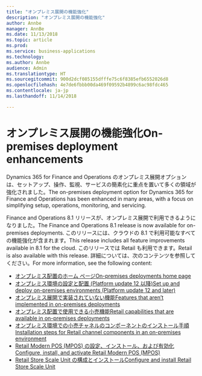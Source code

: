 ```yaml
---
title: "オンプレミス展開の機能強化"
description: "オンプレミス展開の機能強化"
author: Annbe
manager: AnnBe
ms.date: 11/13/2018
ms.topic: article
ms.prod: 
ms.service: business-applications
ms.technology: 
ms.author: Annbe
audience: Admin
ms.translationtype: HT
ms.sourcegitcommit: 900d2dcf085155dfffe75c6f8385efb6552026d8
ms.openlocfilehash: 4e7de6fbbb00da469f09592b4899c6ac98fdc465
ms.contentlocale: ja-jp
ms.lasthandoff: 11/14/2018

---
```

#  <a name="on-premises-deployment-enhancements"></a><span data-ttu-id="5d5c0-103">オンプレミス展開の機能強化</span><span class="sxs-lookup"><span data-stu-id="5d5c0-103">On-premises deployment enhancements</span></span>

<span data-ttu-id="5d5c0-104">Dynamics 365 for Finance and Operations のオンプレミス展開オプションは、セットアップ、操作、監視、サービスの簡素化に重点を置いて多くの領域が強化されました。</span><span class="sxs-lookup"><span data-stu-id="5d5c0-104">The on-premises deployment option for Dynamics 365 for Finance and Operations has been enhanced in many areas, with a focus on simplifying setup, operations, monitoring, and servicing.</span></span>

<span data-ttu-id="5d5c0-105">Finance and Operations 8.1 リリースが、オンプレミス展開で利用できるようになりました。</span><span class="sxs-lookup"><span data-stu-id="5d5c0-105">The Finance and Operations 8.1 release is now available for on-premises deployments.</span></span> <span data-ttu-id="5d5c0-106">このリリースには、クラウドの 8.1 で利用可能なすべての機能強化が含まれます。</span><span class="sxs-lookup"><span data-stu-id="5d5c0-106">This release includes all feature improvements available in 8.1 for the cloud.</span></span> <span data-ttu-id="5d5c0-107">このリリースでは Retail も利用できます。</span><span class="sxs-lookup"><span data-stu-id="5d5c0-107">Retail is also available with this release.</span></span> <span data-ttu-id="5d5c0-108">詳細については、次のコンテンツを参照してください。</span><span class="sxs-lookup"><span data-stu-id="5d5c0-108">For more information, see the following content:</span></span>

- [<span data-ttu-id="5d5c0-109">オンプレミス配置のホーム ページ</span><span class="sxs-lookup"><span data-stu-id="5d5c0-109">On-premises deployments home page</span></span>](https://docs.microsoft.com/dynamics365/unified-operations/dev-itpro/deployment/on-premises-deployment-landing-page)
- [<span data-ttu-id="5d5c0-110">オンプレミス環境の設定と配置 (Platform update 12 以降)</span><span class="sxs-lookup"><span data-stu-id="5d5c0-110">Set up and deploy on-premises environments (Platform update 12 and later)</span></span>](https://docs.microsoft.com/dynamics365/unified-operations/dev-itpro/deployment/setup-deploy-on-premises-pu12)
- [<span data-ttu-id="5d5c0-111">オンプレミス展開で実装されていない機能</span><span class="sxs-lookup"><span data-stu-id="5d5c0-111">Features that aren’t implemented in on-premises deployments</span></span>](https://docs.microsoft.com/en-us/dynamics365/unified-operations/fin-and-ops/get-started/features-not-implemented-on-prem)
- [<span data-ttu-id="5d5c0-112">オンプレミス配置で使用できる小売機能</span><span class="sxs-lookup"><span data-stu-id="5d5c0-112">Retail capabilities that are available in on-premises deployments</span></span>](https://docs.microsoft.com/dynamics365/unified-operations/retail/retail-onprem)
- [<span data-ttu-id="5d5c0-113">オンプレミス環境での小売チャネルのコンポーネントのインストール手順</span><span class="sxs-lookup"><span data-stu-id="5d5c0-113">Installation steps for Retail channel components in an on-premises environment</span></span>](https://docs.microsoft.com/dynamics365/unified-operations/dev-itpro/deployment/deploy-retail-onprem)
- [<span data-ttu-id="5d5c0-114">Retail Modern POS (MPOS) の設定、インストール、および有効化</span><span class="sxs-lookup"><span data-stu-id="5d5c0-114">Configure, install, and activate Retail Modern POS (MPOS)</span></span>](https://docs.microsoft.com/dynamics365/unified-operations/retail/retail-modern-pos-device-activation)
- [<span data-ttu-id="5d5c0-115">Retail Store Scale Unit の構成とインストール</span><span class="sxs-lookup"><span data-stu-id="5d5c0-115">Configure and install Retail Store Scale Unit</span></span>](https://docs.microsoft.com/dynamics365/unified-operations/retail/dev-itpro/retail-store-scale-unit-configuration-installation)





